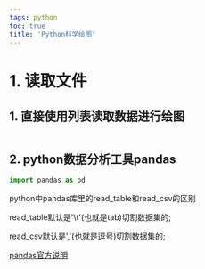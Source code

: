 ```yaml
---
tags: python
toc: true
title: 'Python科学绘图'
---
```


# 1. 读取文件

## 1. 直接使用列表读取数据进行绘图

```

```


## 2. python数据分析工具pandas


```python
import pandas as pd
```


python中pandas库里的read_table和read_csv的区别

read_table默认是'\t'(也就是tab)切割数据集的;

read_csv默认是','(也就是逗号)切割数据集的;


[pandas官方说明](https://pandas.pydata.org/pandas-docs/stable/reference/api/pandas.read_table.html)